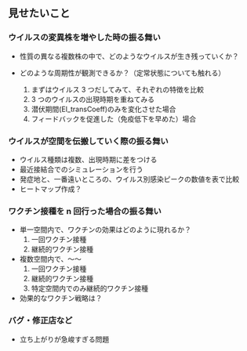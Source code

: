 ## 見せたいこと

### ウイルスの変異株を増やした時の振る舞い

- 性質の異なる複数株の中で、どのようなウイルスが生き残っていくか？
- どのような周期性が観測できるか？（定常状態についても触れる）

  1. まずはウイルス 3 つだしてみて、それぞれの特徴を比較
  2. 3 つのウイルスの出現時期を重ねてみる
  3. 潜伏期間(EI_transCoeff)のみを変化させた場合
  4. フィードバックを促進した（免疫低下を早めた）場合

### ウイルスが空間を伝搬していく際の振る舞い

- ウイルス種類は複数、出現時期に差をつける
- 最近接結合でのシミュレーションを行う
- 発症地と、一番遠いところの、ウイルス別感染ピークの数値を表で比較
- ヒートマップ作成？

### ワクチン接種を n 回行った場合の振る舞い

- 単一空間内で、ワクチンの効果はどのように現れるか？
  1. 一回ワクチン接種
  2. 継続的ワクチン接種
- 複数空間内で、〜〜
  1. 一回ワクチン接種
  2. 継続的ワクチン接種
  3. 特定空間内でのみ継続的ワクチン接種
- 効果的なワクチン戦略は？

### バグ・修正店など

- 立ち上がりが急峻すぎる問題

